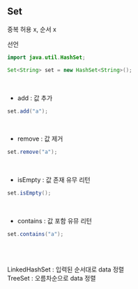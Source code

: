 ## Set
중복 허용 x, 순서 x

선언
```java
import java.util.HashSet;

Set<String> set = new HashSet<String>();
```
<br>


* add : 값 추가
```java
set.add("a");
```

<br>

* remove : 값 제거
```java
set.remove("a");
```

<br>

* isEmpty : 값 존재 유무 리턴
```java
set.isEmpty();
```

<br>

* contains : 값 포함 유뮤 리턴
```java
set.contains("a");
```

<br><br>

LinkedHashSet : 입력된 순서대로 data 정렬<br>
TreeSet : 오름차순으로 data 정렬